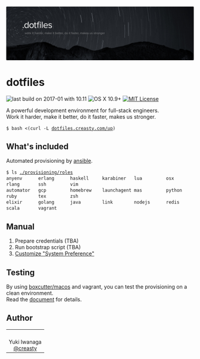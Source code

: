 ![creasty's dotfiles](./docs/visual.jpg)

dotfiles
========

![last build on 2017-01 with 10.11](https://img.shields.io/badge/build-2017--01--02%20with%2010.11-green.svg) ![OS X 10.9+](https://img.shields.io/badge/platform-osx%2010.9%2B-blue.svg) [![MIT License](http://img.shields.io/badge/license-MIT-blue.svg?style=flat)](./LICENSE.txt)

A powerful development environment for full-stack engineers.  
Work it harder, make it better, do it faster, makes us stronger.

<pre><code>$ bash <(curl -L <a href="http://dotfiles.creasty.com/up">dotfiles.creasty.com/up</a>)</code></pre>


What's included
---------------

Automated provisioning by [ansible](https://www.ansible.com/).

<pre><code>$ ls <a href="https://github.com/creasty/dotfiles/tree/master/provisioning/roles">./provisioning/roles</a>
anyenv      erlang      haskell     karabiner   lua         osx         rlang       ssh         vim
automator   gcp         homebrew    launchagent mas         python      ruby        tex         zsh
elixir      golang      java        link        nodejs      redis       scala       vagrant
</code></pre>


Manual
------

1. Prepare credentials (TBA)
2. Run bootstrap script (TBA)
3. [Customize "System Preference"](./docs/system_preference.md)


Testing
-------

By using [boxcutter/macos](https://github.com/boxcutter/macos) and vagrant, you can test the provisioning on a clean environment.  
Read the [document](./provisioning/test) for details.


Author
------

<table>
  <tr align="center">
    <td>
      <img src="https://avatars2.githubusercontent.com/u/1695538?v=3&s=100" alt="">
    </td>
  </tr>
  <tr align="center">
    <td>Yuki Iwanaga<br><a href="https://github.com/creasty">@creasty</a></td>
  </tr>
</table>
